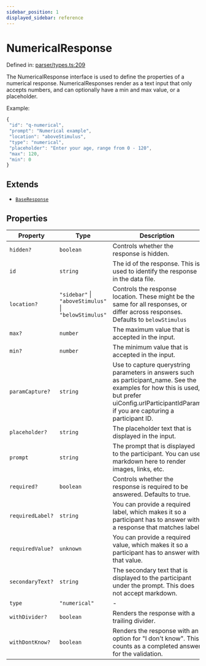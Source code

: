 ```yaml
---
sidebar_position: 1
displayed_sidebar: reference
---
```


# NumericalResponse

Defined in: [parser/types.ts:209](https://github.com/revisit-studies/study/blob/91e343153031618f8f5789851e5b25c288bf8f4a/src/parser/types.ts#L209)

The NumericalResponse interface is used to define the properties of a numerical response.
NumericalResponses render as a text input that only accepts numbers, and can optionally have a min and max value, or a placeholder.

Example:
```js
{
 "id": "q-numerical",
 "prompt": "Numerical example",
 "location": "aboveStimulus",
 "type": "numerical",
 "placeholder": "Enter your age, range from 0 - 120",
 "max": 120,
 "min": 0
}
```

## Extends

- [`BaseResponse`](BaseResponse.md)

## Properties

| Property | Type | Description | Inherited from | Defined in |
| ------ | ------ | ------ | ------ | ------ |
| <a id="hidden"></a> `hidden?` | `boolean` | Controls whether the response is hidden. | [`BaseResponse`](BaseResponse.md).[`hidden`](BaseResponse.md#hidden) | [parser/types.ts:185](https://github.com/revisit-studies/study/blob/91e343153031618f8f5789851e5b25c288bf8f4a/src/parser/types.ts#L185) |
| <a id="id"></a> `id` | `string` | The id of the response. This is used to identify the response in the data file. | [`BaseResponse`](BaseResponse.md).[`id`](BaseResponse.md#id) | [parser/types.ts:169](https://github.com/revisit-studies/study/blob/91e343153031618f8f5789851e5b25c288bf8f4a/src/parser/types.ts#L169) |
| <a id="location"></a> `location?` | `"sidebar"` \| `"aboveStimulus"` \| `"belowStimulus"` | Controls the response location. These might be the same for all responses, or differ across responses. Defaults to `belowStimulus` | [`BaseResponse`](BaseResponse.md).[`location`](BaseResponse.md#location) | [parser/types.ts:177](https://github.com/revisit-studies/study/blob/91e343153031618f8f5789851e5b25c288bf8f4a/src/parser/types.ts#L177) |
| <a id="max"></a> `max?` | `number` | The maximum value that is accepted in the input. | - | [parser/types.ts:216](https://github.com/revisit-studies/study/blob/91e343153031618f8f5789851e5b25c288bf8f4a/src/parser/types.ts#L216) |
| <a id="min"></a> `min?` | `number` | The minimum value that is accepted in the input. | - | [parser/types.ts:214](https://github.com/revisit-studies/study/blob/91e343153031618f8f5789851e5b25c288bf8f4a/src/parser/types.ts#L214) |
| <a id="paramcapture"></a> `paramCapture?` | `string` | Use to capture querystring parameters in answers such as participant_name. See the examples for how this is used, but prefer uiConfig.urlParticipantIdParam if you are capturing a participant ID. | [`BaseResponse`](BaseResponse.md).[`paramCapture`](BaseResponse.md#paramcapture) | [parser/types.ts:183](https://github.com/revisit-studies/study/blob/91e343153031618f8f5789851e5b25c288bf8f4a/src/parser/types.ts#L183) |
| <a id="placeholder"></a> `placeholder?` | `string` | The placeholder text that is displayed in the input. | - | [parser/types.ts:212](https://github.com/revisit-studies/study/blob/91e343153031618f8f5789851e5b25c288bf8f4a/src/parser/types.ts#L212) |
| <a id="prompt"></a> `prompt` | `string` | The prompt that is displayed to the participant. You can use markdown here to render images, links, etc. | [`BaseResponse`](BaseResponse.md).[`prompt`](BaseResponse.md#prompt) | [parser/types.ts:171](https://github.com/revisit-studies/study/blob/91e343153031618f8f5789851e5b25c288bf8f4a/src/parser/types.ts#L171) |
| <a id="required"></a> `required?` | `boolean` | Controls whether the response is required to be answered. Defaults to true. | [`BaseResponse`](BaseResponse.md).[`required`](BaseResponse.md#required) | [parser/types.ts:175](https://github.com/revisit-studies/study/blob/91e343153031618f8f5789851e5b25c288bf8f4a/src/parser/types.ts#L175) |
| <a id="requiredlabel"></a> `requiredLabel?` | `string` | You can provide a required label, which makes it so a participant has to answer with a response that matches label. | [`BaseResponse`](BaseResponse.md).[`requiredLabel`](BaseResponse.md#requiredlabel) | [parser/types.ts:181](https://github.com/revisit-studies/study/blob/91e343153031618f8f5789851e5b25c288bf8f4a/src/parser/types.ts#L181) |
| <a id="requiredvalue"></a> `requiredValue?` | `unknown` | You can provide a required value, which makes it so a participant has to answer with that value. | [`BaseResponse`](BaseResponse.md).[`requiredValue`](BaseResponse.md#requiredvalue) | [parser/types.ts:179](https://github.com/revisit-studies/study/blob/91e343153031618f8f5789851e5b25c288bf8f4a/src/parser/types.ts#L179) |
| <a id="secondarytext"></a> `secondaryText?` | `string` | The secondary text that is displayed to the participant under the prompt. This does not accept markdown. | [`BaseResponse`](BaseResponse.md).[`secondaryText`](BaseResponse.md#secondarytext) | [parser/types.ts:173](https://github.com/revisit-studies/study/blob/91e343153031618f8f5789851e5b25c288bf8f4a/src/parser/types.ts#L173) |
| <a id="type"></a> `type` | `"numerical"` | - | - | [parser/types.ts:210](https://github.com/revisit-studies/study/blob/91e343153031618f8f5789851e5b25c288bf8f4a/src/parser/types.ts#L210) |
| <a id="withdivider"></a> `withDivider?` | `boolean` | Renders the response with a trailing divider. | [`BaseResponse`](BaseResponse.md).[`withDivider`](BaseResponse.md#withdivider) | [parser/types.ts:187](https://github.com/revisit-studies/study/blob/91e343153031618f8f5789851e5b25c288bf8f4a/src/parser/types.ts#L187) |
| <a id="withdontknow"></a> `withDontKnow?` | `boolean` | Renders the response with an option for "I don't know". This counts as a completed answer for the validation. | [`BaseResponse`](BaseResponse.md).[`withDontKnow`](BaseResponse.md#withdontknow) | [parser/types.ts:189](https://github.com/revisit-studies/study/blob/91e343153031618f8f5789851e5b25c288bf8f4a/src/parser/types.ts#L189) |
